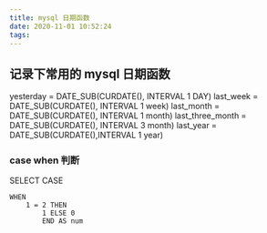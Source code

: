 ```yaml
---
title: mysql 日期函数
date: 2020-11-01 10:52:24
tags:
---
```



## 记录下常用的 mysql 日期函数
yesterday = DATE_SUB(CURDATE(), INTERVAL 1 DAY)
last_week = DATE_SUB(CURDATE(), INTERVAL 1 week)
last_month = DATE_SUB(CURDATE(), INTERVAL 1 month)
last_three_month = DATE_SUB(CURDATE(), INTERVAL 3 month)
last_year = DATE_SUB(CURDATE(),INTERVAL 1 year)
### case when 判断
SELECT
CASE
		
	WHEN
		1 = 2 THEN
			1 ELSE 0 
			END AS num

<!-- more -->

